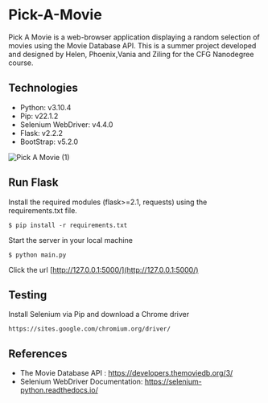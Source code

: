 ﻿# Pick-A-Movie

Pick A Movie is a web-browser application displaying a random selection of movies using the Movie Database API. This is a summer project developed and designed by Helen, Phoenix,Vania and Ziling for the CFG Nanodegree course. 

## Technologies 

- Python: v3.10.4
- Pip: v22.1.2
- Selenium WebDriver: v4.4.0
- Flask: v2.2.2
- BootStrap: v5.2.0


![Pick A Movie  (1)](https://user-images.githubusercontent.com/82909032/184543983-8ce4264c-ecd7-4cc3-9a49-541c00c42904.png)


## Run Flask

Install the required modules (flask>=2.1, requests) using the requirements.txt file.

```
$ pip install -r requirements.txt
```

Start the server in your local machine

```
$ python main.py
```

Click the url [http://127.0.0.1:5000/](http://127.0.0.1:5000/)

## Testing 
Install Selenium via Pip and download a Chrome driver 
```
https://sites.google.com/chromium.org/driver/
```


## References

- The Movie Database API : https://developers.themoviedb.org/3/
- Selenium WebDriver Documentation: https://selenium-python.readthedocs.io/


